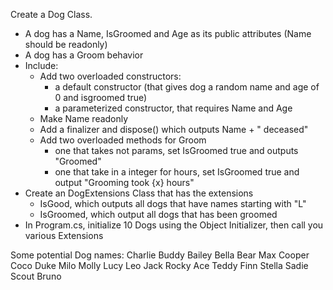 Create a Dog Class.
- A dog has a Name, IsGroomed and Age as its public attributes (Name should be readonly)
- A dog has a Groom behavior
- Include: 
  - Add two overloaded constructors: 
     - a default constructor (that gives dog a random name and age of 0 and isgroomed true)
     - a parameterized constructor, that requires Name and Age
  - Make Name readonly
  - Add a finalizer and dispose() which outputs Name + " deceased"
  - Add two overloaded methods for Groom
    - one that takes not params, set IsGroomed true and outputs "Groomed"
    - one that take in a integer for hours, set IsGroomed true and output "Grooming took {x} hours"
- Create an DogExtensions Class that has the extensions
  - IsGood, which outputs all dogs that have names starting with "L"
  - IsGroomed, which output all dogs that has been groomed
- In Program.cs, initialize 10 Dogs using the Object Initializer, then call you various Extensions

Some potential Dog names: Charlie  Buddy Bailey Bella Bear Max Cooper Coco Duke Milo Molly Lucy Leo Jack Rocky Ace Teddy Finn Stella Sadie Scout Bruno